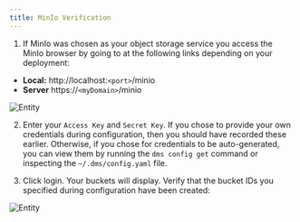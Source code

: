 ```yaml
---
title: MinIo Verification
---
```


1. If MinIo was chosen as your object storage service you access the MinIo browser by going to at the following links depending on your deployment:
- **Local:** http://localhost:`<port>`/minio 
- **Server** https://`<myDomain>`/minio



![Entity](../../assets/minio-login.png 'MinIo Login')

2. Enter your `Access Key` and `Secret Key`.  If you chose to provide your own credentials during configuration, then you should have recorded these earlier.  Otherwise, if you chose for credentials to be auto-generated, you can view them by running the `dms config get` command or inspecting the `~/.dms/config.yaml` file.


3. Click login. Your buckets will display. Verify that the bucket IDs you specified during configuration have been created:

![Entity](../../assets/minio-buckets.png 'MinIo Buckets')
